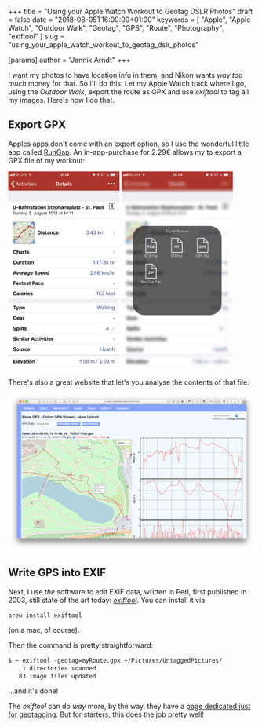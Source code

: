+++
title = "Using your Apple Watch Workout to Geotag DSLR Photos"
draft = false
date = "2018-08-05T16:00:00+01:00"
keywords = [ "Apple", "Apple Watch", "Outdoor Walk", "Geotag", "GPS", "Route", "Photography", "exiftool" ]
slug = "using_your_apple_watch_workout_to_geotag_dslr_photos"

[params]
  author = "Jannik Arndt"
+++

I want my photos to have location info in them, and Nikon wants _way too much_ money for that. So I'll do this: Let my Apple Watch track where I go, using the _Outdoor Walk_, export the route as GPX and use _exiftool_ to tag all my images. Here's how I do that.

<!--more-->

## Export GPX

Apples apps don't come with an export option, so I use the wonderful little app called [RunGap](http://www.rungap.com). An in-app-purchase for 2.29€ allows my to export a GPX file of my workout:

<p>
<a href="/blog/2018/08/RunGap1.png"><img src="/blog/2018/08/RunGap1.png" alt="" width="45%"></a>
<a href="/blog/2018/08/RunGap2.png"><img src="/blog/2018/08/RunGap2.png" alt="" width="45%"></a>
</p>

There's also a great website that let's you analyse the contents of that file:

<a href="https://www.j-berkemeier.de/ShowGPX.html" target="_blank"><img src="/blog/2018/08/ShowGPX.png" alt=""></a>

## Write GPS into EXIF

Next, I use _the_ software to edit EXIF data, written in Perl, first published in 2003, still state of the art today: [_exiftool_](http://owl.phy.queensu.ca/~phil/exiftool/). You can install it via

```shell
brew install exiftool
```

(on a mac, of course).

Then the command is pretty straightforward:

```shell
$ ~ exiftool -geotag=myRoute.gpx ~/Pictures/UntaggedPictures/
    1 directories scanned
   83 image files updated
```

…and it's done!

The _exiftool_ can do _way_ more, by the way, they have a [page dedicated just for geotagging](https://www.sno.phy.queensu.ca/~phil/exiftool/geotag.html). But for starters, this does the job pretty well!